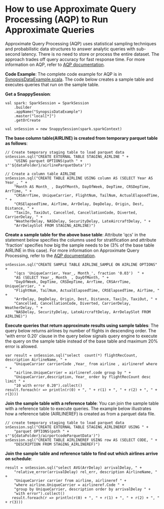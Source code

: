 <a id="howto-sde"></a>
# How to use Approximate Query Processing (AQP) to Run Approximate Queries

Approximate Query Processing (AQP) uses statistical sampling techniques and probabilistic data structures to answer analytic queries with sub-second latency. There is no need to store or process the entire dataset. The approach trades off query accuracy for fast response time.
For more information on  AQP, refer to [AQP documentation](../sde/index.md).

**Code Example**:
The complete code example for AQP is in [SynopsisDataExample.scala](https://github.com/TIBCOSoftware/snappydata/blob/master/examples/src/main/scala/org/apache/spark/examples/snappydata/SynopsisDataExample.scala). The code below creates a sample table and executes queries that run on the sample table.

**Get a SnappySession**:
```pre
val spark: SparkSession = SparkSession
    .builder
    .appName("SynopsisDataExample")
    .master("local[*]")
    .getOrCreate

val snSession = new SnappySession(spark.sparkContext)
```

**The base column table(AIRLINE) is created from temporary parquet table as follows**:

```pre
// Create temporary staging table to load parquet data
snSession.sql("CREATE EXTERNAL TABLE STAGING_AIRLINE " +
    "USING parquet OPTIONS(path " + s"'${dataFolder}/airlineParquetData')")

// Create a column table AIRLINE
snSession.sql("CREATE TABLE AIRLINE USING column AS (SELECT Year AS Year_, " +
    "Month AS Month_ , DayOfMonth, DayOfWeek, DepTime, CRSDepTime, ArrTime, " +
    "CRSArrTime, UniqueCarrier, FlightNum, TailNum, ActualElapsedTime, " +
    "CRSElapsedTime, AirTime, ArrDelay, DepDelay, Origin, Dest, Distance, " +
    "TaxiIn, TaxiOut, Cancelled, CancellationCode, Diverted, CarrierDelay, " +
    "WeatherDelay, NASDelay, SecurityDelay, LateAircraftDelay, " +
    "ArrDelaySlot FROM STAGING_AIRLINE)")
```

**Create a sample table for the above base table**:
Attribute 'qcs' in the statement below specifies the columns used for stratification and attribute 'fraction' specifies how big the sample needs to be (3% of the base table AIRLINE in this case). For more information on Approximate Query Processing, refer to the [AQP documentation](../sde/index.md#working-with-stratified-samples).


```pre
snSession.sql("CREATE SAMPLE TABLE AIRLINE_SAMPLE ON AIRLINE OPTIONS" +
    "(qcs 'UniqueCarrier, Year_, Month_', fraction '0.03')  " +
    "AS (SELECT Year_, Month_ , DayOfMonth, " +
    "DayOfWeek, DepTime, CRSDepTime, ArrTime, CRSArrTime, UniqueCarrier, " +
    "FlightNum, TailNum, ActualElapsedTime, CRSElapsedTime, AirTime, " +
    "ArrDelay, DepDelay, Origin, Dest, Distance, TaxiIn, TaxiOut, " +
    "Cancelled, CancellationCode, Diverted, CarrierDelay, WeatherDelay, " +
    "NASDelay, SecurityDelay, LateAircraftDelay, ArrDelaySlot FROM AIRLINE)")
```

**Execute queries that return approximate results using sample tables**:
The query below returns airlines by number of flights in descending order. The 'with error 0.20' clause in the query below signals query engine to execute the query on the sample table instead of the base table and maximum 20% error is allowed.

```pre
var result = snSession.sql("select  count(*) flightRecCount, description AirlineName, " +
    "UniqueCarrier carrierCode ,Year_ from airline , airlineref where " +
    "airline.UniqueCarrier = airlineref.code group by " +
    "UniqueCarrier,description, Year_ order by flightRecCount desc limit " +
    "10 with error 0.20").collect()
result.foreach(r => println(r(0) + ", " + r(1) + ", " + r(2) + ", " + r(3)))
```

**Join the sample table with a reference table**:
You can join the sample table with a reference table to execute queries. The example below illustrates how a reference table (AIRLINEREF) is created as from a parquet data file.
```pre
// create temporary staging table to load parquet data
snSession.sql("CREATE EXTERNAL TABLE STAGING_AIRLINEREF USING " +
    "parquet OPTIONS(path " + s"'${dataFolder}/airportcodeParquetData')")
snSession.sql("CREATE TABLE AIRLINEREF USING row AS (SELECT CODE, " +
    "DESCRIPTION FROM STAGING_AIRLINEREF)")
```
**Join the sample table and reference table to find out which airlines arrive on schedule**:

```pre
result = snSession.sql("select AVG(ArrDelay) arrivalDelay, " +
    "relative_error(arrivalDelay) rel_err, description AirlineName, " +
    "UniqueCarrier carrier from airline, airlineref " +
    "where airline.UniqueCarrier = airlineref.Code " +
    "group by UniqueCarrier, description order by arrivalDelay " +
    "with error").collect()
   result.foreach(r => println(r(0) + ", " + r(1) + ", " + r(2) + ", " + r(3)))
```
